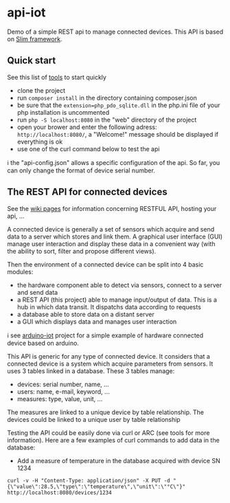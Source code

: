 # api-iot
Demo of a simple REST api to manage connected devices. This API is based on [Slim framework](https://www.slimframework.com/).

## Quick start
See this list of [tools](https://github.com/20centcroak/api-iot/wiki/Tools) to start quickly
* clone the project
* run `composer install` in the directory containing composer.json
* be sure that the `extension=php_pdo_sqlite.dll` in the php.ini file of your php installation is uncommented
* run `php -S localhost:8080` in the "web" directory of the project
* open your brower and enter the following adress: `http://localhost:8080/`, a "Welcome!" message should be displayed if everything is ok
* use one of the curl command below to test the api

:information_source: the "api-config.json" allows a specific configuration of the api. So far, you can only change the format of device serial number.


## The REST API for connected devices
See the [wiki pages](https://github.com/20centcroak/api-iot/wiki) for information concerning RESTFUL API, hosting your api, ...

A connected device is generally a set of sensors which acquire and send data to a server which stores and link them.
A graphical user interface (GUI) manage user interaction and display these data in a convenient way (with the ability to sort, filter and propose different views).

Then the environment of a connected device can be split into 4 basic modules:
* the hardware component able to detect via sensors, connect to a server and send data
* a REST API (this project) able to manage input/output of data. This is a hub in which data transit. It dispatchs data according to requests
* a database able to store data on a distant server
* a GUI which displays data and manages user interaction

:information_source: see [arduino-iot](https://github.com/20centcroak/arduino-iot) project for a simple example of hardware connected device based on arduino.

This API is generic for any type of connected device. It considers that a connected device is a system which acquire parameters from sensors. It uses 3 tables linked in a database. 
These 3 tables manage:
* devices: serial number, name, ...
* users: name, e-mail, keyword, ...
* measures: type, value, unit, ...

The measures are linked to a unique device by table relationship.
The devices could be linked to a unique user by table relationship

Testing the API could be easily done via curl or ARC (see tools for more information). Here are a few examples of curl commands to add data in the database:

* Add a measure of temperature in the database acquired with device SN 1234

`curl -v -H "Content-Type: application/json" -X PUT -d "{\"value\":28.5,\"type\":\"temperature\",\"unit\":\"°C\"}" http://localhost:8080/devices/1234`
